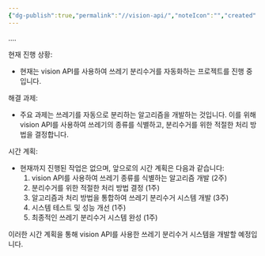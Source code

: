 ```yaml
---
{"dg-publish":true,"permalink":"//vision-api/","noteIcon":"","created":"2023-10-01T13:26:29.011+09:00","updated":"2023-10-01T18:47:01.348+09:00"}
---
```


....

현재 진행 상황:
- 현재는 vision API를 사용하여 쓰레기 분리수거를 자동화하는 프로젝트를 진행 중입니다.

해결 과제:
- 주요 과제는 쓰레기를 자동으로 분리하는 알고리즘을 개발하는 것입니다. 이를 위해 vision API를 사용하여 쓰레기의 종류를 식별하고, 분리수거를 위한 적절한 처리 방법을 결정합니다.

시간 계획:
- 현재까지 진행된 작업은 없으며, 앞으로의 시간 계획은 다음과 같습니다:
  1. vision API를 사용하여 쓰레기 종류를 식별하는 알고리즘 개발 (2주)
  2. 분리수거를 위한 적절한 처리 방법 결정 (1주)
  3. 알고리즘과 처리 방법을 통합하여 쓰레기 분리수거 시스템 개발 (3주)
  4. 시스템 테스트 및 성능 개선 (1주)
  5. 최종적인 쓰레기 분리수거 시스템 완성 (1주)

이러한 시간 계획을 통해 vision API를 사용한 쓰레기 분리수거 시스템을 개발할 예정입니다.
